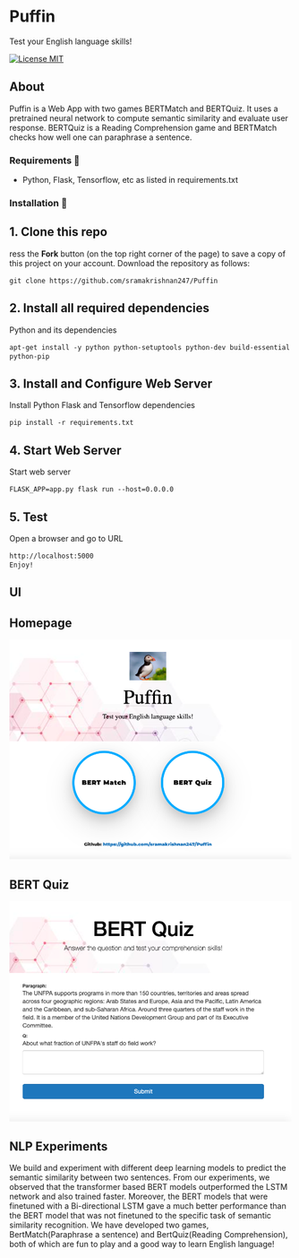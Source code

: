 # Puffin
Test your English language skills!

[![License MIT](https://img.shields.io/badge/license-MIT-blue.svg)](LICENSE)

## About
Puffin is a Web App with two games BERTMatch and BERTQuiz. It uses a pretrained neural network to compute semantic similarity and evaluate user response. BERTQuiz is a Reading Comprehension game and BERTMatch checks how well one can paraphrase a sentence.

### Requirements 🔧
* Python, Flask, Tensorflow, etc as listed in requirements.txt

### Installation 🔌

## 1. Clone this repo

  ress the **Fork** button (on the top right corner of the page) to save a copy of this project on your account.
  Download the repository as follows:
  
    git clone https://github.com/sramakrishnan247/Puffin
  
## 2. Install all required dependencies
  
  Python and its dependencies

    apt-get install -y python python-setuptools python-dev build-essential python-pip 
   
## 3. Install and Configure Web Server

Install Python Flask and Tensorflow dependencies

    pip install -r requirements.txt

## 4. Start Web Server

Start web server

    FLASK_APP=app.py flask run --host=0.0.0.0
    
## 5. Test

Open a browser and go to URL

    http://localhost:5000   
    Enjoy!
    
    
## UI

## Homepage
![Homepage](https://github.com/sramakrishnan247/Puffin/blob/main/static/img/homepage.png)

## BERT Quiz
![BERT Quiz](https://github.com/sramakrishnan247/Puffin/blob/main/static/img/bertquiz.png)

## NLP Experiments
We build and experiment with different deep learning models to predict the semantic similarity between two sentences. From our experiments, we observed that the transformer based BERT models outperformed the LSTM network and also trained faster. Moreover, the BERT models that were finetuned with a Bi-directional LSTM gave a much better performance than the BERT model that was not finetuned to the specific task of semantic similarity recognition. We have developed two games, BertMatch(Paraphrase a sentence) and BertQuiz(Reading Comprehension), both of which are fun to play and a good way to learn English language!
